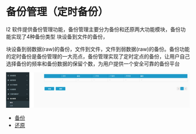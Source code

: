 # 备份管理（定时备份）

I2 软件提供备份管理功能，备份管理主要分为备份和还原两大功能模块，备份功能实现了4种备份类型 块设备到文件的备份，

块设备到弱数据\(raw\)的备份，文件到文件，文件到弱数据\(raw\)的备份。备份功能的定时备份是备份管理的一大亮点，备份管理实现了定时定点的备份，让用户自己选择备份的频率和备份数据的保留个数，为用户提供一个安全可靠的备份平台

![](/assets/V6.143449.png)

* [备份](backup.md)
* [还原](restore.md)



